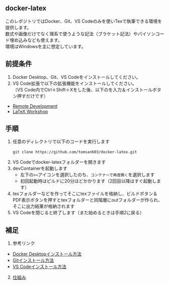 ## docker-latex
このレポジトリではDocker、Git、VS Codeのみを使いTexで執筆できる環境を提供します。  
数式や画像だけでなく理系で使うような記法（ブラケット記法）やパイソンコード埋め込みなども使えます。  
環境はWindowsを主に想定しています。

## 前提条件
1. Docker Desktop、Git、VS Codeをインストールしてください。  
2. VS Code拡張で以下の拡張機能をインストールしてください。  
（VS Code内でCtrl＋Shift＋Xをした後、以下のを入力＆インストールボタン押すだけです）
- [Remote Development](https://marketplace.visualstudio.com/items?itemName=ms-vscode-remote.vscode-remote-extensionpack)  
- [LaTeX Workshop](https://marketplace.visualstudio.com/items?itemName=James-Yu.latex-workshop)  

## 手順
1. 任意のディレクトリで以下のコードを実行します
    ```Power Shell
    git clone https://github.com/tomsan603/docker-latex.git　
    ```
2. VS Codeでdocker-latexフォルダーを開きます
3. devContainerを起動します
   - 左下の`><`アイコンを選択したのち、`コンテナーで再度開く`を選択します
   - 初回起動時はビルドに20分ほどかかります（2回目以降はすぐ起動します）
4. texフォルダーなどを作ってそこにtexファイルを格納し、ビルドボタン＆PDF表示ボタンを押すとtexフォルダーと同階層にoutフォルダーが作られ、そこに出力結果が格納されます
5. VS Codeを閉じると終了します（また始めるときは手順2に戻る）

## 補足
1. 参考リンク
- [Docker Desktopインストール方法](https://qiita.com/zembutsu/items/a98f6f25ef47c04893b3)  
- [Gitインストール方法](https://qiita.com/takeru-hirai/items/4fbe6593d42f9a844b1c)  
- [VS Codeインストール方法](https://qiita.com/furu38/items/6776acba6621012ee475) 
2. [仕組み](./docs/README.md)